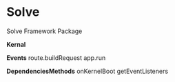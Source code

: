 Solve
=====

Solve Framework Package

**Kernal**


**Events**
route.buildRequest
app.run


**DependenciesMethods**
onKernelBoot
getEventListeners